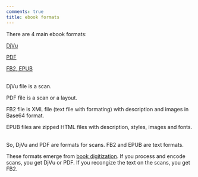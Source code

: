 ```yaml
---
comments: true
title: ebook formats
---
```


There are 4 main ebook formats:

[DjVu](/en/djvu)

[PDF](/en/pdf)

[FB2, EPUB](/en/fb2-epub)
<br><br>

DjVu file is a scan.

PDF file is a scan or a layout.

FB2 file is XML file (text file with formating) with description and images in Base64 format.

EPUB files are zipped HTML files with description, styles, images and fonts.
<br><br>

So, DjVu and PDF are formats for scans. FB2 and EPUB are text formats.

These formats emerge from [book digitization](/en/book-digitization). If you process and encode scans, you get DjVu or PDF. If you recongize the text on the scans, you get FB2.